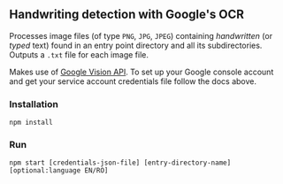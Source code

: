 ## Handwriting detection with Google's OCR

Processes image files (of type `PNG`, `JPG`, `JPEG`) containing _handwritten_ (or _typed_ text) found
in an entry point directory and all its subdirectories. Outputs a `.txt` file for each image file.

Makes use of [Google Vision API](https://cloud.google.com/vision).
To set up your Google console account and get your service account credentials file follow the docs above.

### Installation
```
npm install
```

### Run
```
npm start [credentials-json-file] [entry-directory-name] [optional:language EN/RO]
```
